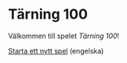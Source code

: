 ---
---
Tärning 100
=========================

Välkommen till spelet *Tärning 100*!

[Starta ett nytt spel](dice/init) (engelska)
